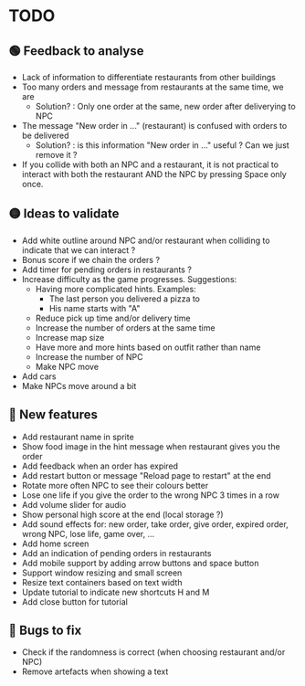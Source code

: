# TODO

## 🟢 Feedback to analyse
- Lack of information to differentiate restaurants from other buildings 
- Too many orders and message from restaurants at the same time, we are
  - Solution? : Only one order at the same, new order after deliverying to NPC
- The message "New order in ..." (restaurant) is confused with orders to be delivered
  - Solution? : is this information "New order in ..." useful ? Can we just remove it ?
- If you collide with both an NPC and a restaurant, it is not practical to interact with both the restaurant AND the NPC by pressing Space only once.

## 🟡 Ideas to validate
- Add white outline around NPC and/or restaurant when colliding to indicate that we can interact ?
- Bonus score if we chain the orders ?
- Add timer for pending orders in restaurants ?
- Increase difficulty  as the game progresses. Suggestions:
  - Having more complicated hints. Examples:
    - The last person you delivered a pizza to
    - His name starts with "A"
  - Reduce pick up time and/or delivery time
  - Increase the number of orders at the same time
  - Increase map size
  - Have more and more hints based on outfit rather than name
  - Increase the number of NPC
  - Make NPC move
- Add cars
- Make NPCs move around a bit

## 🔵 New features
- Add restaurant name in sprite
- Show food image in the hint message when restaurant gives you the order 
- Add feedback when an order has expired
- Add restart button or message "Reload page to restart" at the end
- Rotate more often NPC to see their colours better
- Lose one life if you give the order to the wrong NPC 3 times in a row
- Add volume slider for audio 
- Show personal high score at the end (local storage ?)
- Add sound effects for: new order, take order, give order, expired order, wrong NPC, lose life, game over, ...
- Add home screen
- Add an indication of pending orders in restaurants
- Add mobile support by adding arrow buttons and space button
- Support window resizing and small screen
- Resize text containers based on text width
- Update tutorial to indicate new shortcuts H and M
- Add close button for tutorial

## 🔴 Bugs to fix
- Check if the randomness is correct (when choosing restaurant and/or NPC)
- Remove artefacts when showing a text
